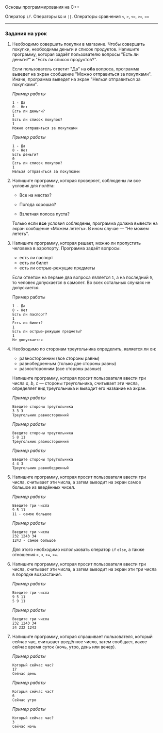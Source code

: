 ﻿Основы программирования на C++

Оператор `if`. Операторы `&&` и `||`. Операторы сравнения `<`, `>`, `<=`, `>=`, `==`

---

### Задания на урок



1. Необходимо совершить покупки в магазине. Чтобы совершить покупки, необходимы деньги и список продуктов. Напишите программу, которая задаёт пользователю вопросы "Есть ли деньги?" и "Есть ли список продуктов?".

   Если пользователь ответит "Да" на **оба** вопроса, программа выведет на экран сообщение "Можно отправиться за покупками". Иначе, программа выведет на экран "Нельзя отправиться за покупками".

   *Пример работы*

   ```
   1 - Да
   0 - Нет
   Есть ли деньги?
   1
   Есть ли список покупок?
   1
   Можно отправиться за покупками
   ```

   *Пример работы*

   ```
   1 - Да
   0 - Нет
   Есть деньги?
   0
   Есть ли список покупок?
   1
   Нельзя отправиться за покупками
   ```

   

2. Напишите программу, которая проверяет, соблюдены ли все условия для полёта:

   - Все на местах?

   - Погода хорошая?

   - Взлетная полоса пуста?

   Только если **все** условия соблюдены, программа должна вывести на экран сообщение «Можем лететь». В ином случае — "Не можем лететь".

3. Напишите программу, которая решает, можно ли пропустить человека в аэропорту. Программа задаёт вопросы:

   - есть ли паспорт
   - есть ли билет
   - есть ли острые-режущие предметы

   Если ответом на первые два вопроса является `1`, а на последний `0`, то человек допускается в самолет. Во всех остальных случаях не допускается. 

   Пример работы

   ```
   1 - Да
   0 - Нет
   Есть ли паспорт?
   1
   Есть ли билет?
   1
   Есть ли острые-режущие предметы?
   1
   Не допускается
   ```

   

4. Необходимо по сторонам треугольника определить, является ли он:

   - равносторонним (все стороны равны)
   - равнобедренным (только две стороны равны)
   - разносторонним (все стороны разные)

   Напишите программу, которая просит пользователя ввести три числа $a$, $b$, $c$ — стороны треугольника, считывает эти числа, определяет вид треугольника и выводит его название на экран.

   *Пример работы*

   ```
   Введите стороны треугольника
   3 3 3
   Треугольник равносторонний
   ```

   *Пример работы*

   ```
   Введите стороны треугольника
   5 8 11
   Треугольник разносторонний
   ```

   *Пример работы*

   ```
   Введите стороны треугольника
   4 4 3
   Треугольник равнобедренный
   ```

   

5. Напишите программу, которая просит пользователя ввести три числа, считывает эти числа, а затем выводит на экран самое большое из введённых чисел.

   *Пример работы*

   ```
   Введите три числа
   9 5 11
   11 - самое большое
   ```

   *Пример работы*

   ```
   Введите три числа
   232 1243 34
   1243 - самое большое
   ```

   Для этого необходимо использовать оператор `if` `else`, а также отношения `>`, `<`, `>=`, `<=`.

   

6. Напишите программу, которая просит пользователя ввести три числа, считывает эти числа, а затем выводит на экран эти три числа в порядке возрастания.

   *Пример работы*

   ```
   Введите три числа
   9 5 11
   5 9 11
   ```

   *Пример работы*

   ```
   Введите три числа
   232 1243 34
   34 232 1243
   ```

   

7. Напишите программу, которая спрашивает пользователя, который сейчас час, считывает введённое число, затем сообщает, какое сейчас время суток (ночь, утро, день или вечер).

   *Пример работы*

   ```
   Который сейчас час?
   17
   Сейчас день
   ```

   *Пример работы*

   ```
   Который сейчас час?
   6
   Сейчас утро
   ```

   *Пример работы*

   ```
   Который сейчас час?
   3
   Сейчас ночь
   ```

   
